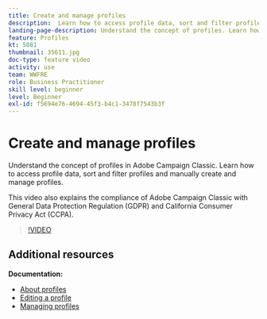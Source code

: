 ```yaml
---
title: Create and manage profiles
description:  Learn how to access profile data, sort and filter profiles and manually create and manage profiles. Understand  compliance  with General Data Protection Regulation (GDPR) and California Consumer Privacy Act (CCPA).
landing-page-description: Understand the concept of profiles. Learn how to access profile data, sort and filter profiles and manually create and manage profiles. Learn about GDPR and CCPA.
feature: Profiles
kt: 5081
thumbnail: 35611.jpg
doc-type: feature video
activity: use
team: WWFRE
role: Business Practitioner
skill level: beginner
level: Beginner
exl-id: f5694e76-4694-45f3-b4c1-3478f7543b3f
---
```

# Create and manage profiles

Understand the concept of profiles in Adobe Campaign Classic. Learn how to access profile data, sort and filter profiles and manually create and manage profiles.

This video also explains the compliance of Adobe Campaign Classic with General Data Protection Regulation (GDPR) and California Consumer Privacy Act (CCPA).

>[!VIDEO](https://video.tv.adobe.com/v/35611?quality=12)

## Additional resources

**Documentation:**

* [About profiles](https://docs.adobe.com/content/help/en/campaign-classic/using/getting-started/profile-management/about-profiles.html)
* [Editing a profile](https://docs.adobe.com/content/help/en/campaign-classic/using/getting-started/profile-management/editing-a-profile.html)
* [Managing profiles](https://docs.adobe.com/content/help/en/campaign-classic/using/getting-started/profile-management/adding-profiles.html)
